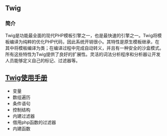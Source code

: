 ## Twig

### 简介
   Twig是功能最全面的现代PHP模板引擎之一，也是最快速的引擎之一。Twig将模板编译为纯粹的优化PHP代码，因此系统开销很小。其特性是原生模板继承，在其中将模板编译为类；在编译过程中完成自动转义，并且有一种安全的沙盒模式。所有这些特性为Twig提供了良好的扩展性。灵活的词法分析程序和分析器让开发人员能够定义自己的标记、过滤器等。

## 

## [Twig使用手册]('https://github.com/T123mutouren/Twig/blob/master/twigDoc.md') 
* 变量
* 数组遍历
* 条件语句
* 控制结构
* 内建过滤器
* 借用php函数的过滤器
* 内建函数


